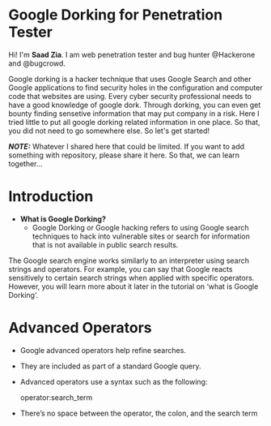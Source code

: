 # Google Dorking for Penetration Tester

Hi! I'm **Saad Zia**. I am web penetration tester and bug hunter @Hackerone and @bugcrowd.

Google dorking is a hacker technique that uses Google Search and other Google applications to find security holes in the configuration and computer code that websites are using. Every cyber security professional needs to have a good knowledge of google dork. Through dorking, you can even get bounty finding sensetive information that may put company in a risk. Here I tried little to put all google dorking related information in one place. So that, you did not need to go somewhere else. So let's get started!  

***NOTE:*** Whatever I shared here that could be limited. If you want to add something with repository, please share it here. So that, we can learn together...

# Introduction

 - **What is Google Dorking?**
      -  Google Dorking or Google hacking refers to using Google search techniques to hack into vulnerable sites or search for information that is not available in public search results.

The Google search engine works similarly to an interpreter using search strings and operators. For example, you can say that Google reacts sensitively to certain search strings when applied with specific operators. However, you will learn more about it later in the tutorial on ‘what is Google Dorking’.

# Advanced Operators
   - Google advanced operators help refine searches. 
   - They are included as part of a standard Google query.
   - Advanced operators use a syntax such as the following:    
   
        operator:search_term
        
   - There’s no space between the operator, the colon, and the 
search term
